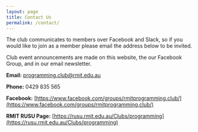 ```yaml
---
layout: page
title: Contact Us
permalink: /contact/
---
```


The club communicates to members over Facebook and Slack, so if you would like to join as a member please email the address below to be invited.

Club event announcements are made on this website, the our Facebook Group, and in our email newsletter.


**Email:** [programming.club@rmit.edu.au](mailto:programming.club@rmit.edu.au)


**Phone:** 0429 835 565


**Facebook:** [https://www.facebook.com/groups/rmitprogramming.club/](https://www.facebook.com/groups/rmitprogramming.club/)


**RMIT RUSU Page:** [https://rusu.rmit.edu.au/Clubs/programming](https://rusu.rmit.edu.au/Clubs/programming)